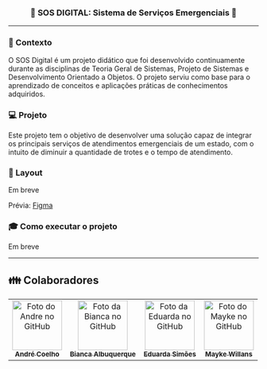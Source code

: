 <h3 align="center">
  <strong> 🚧 SOS DIGITAL: Sistema de Serviços Emergenciais 🚧 </strong>
</h3>

_________

### 📌 Contexto

O SOS Digital é um projeto didático que foi desenvolvido continuamente durante as disciplinas de Teoria Geral de Sistemas, Projeto de Sistemas e Desenvolvimento Orientado a Objetos. O projeto serviu como base para o aprendizado de conceitos e aplicações práticas de conhecimentos adquiridos.

### :computer: Projeto

Este projeto tem o objetivo de desenvolver uma solução capaz de integrar os principais serviços de atendimentos emergenciais de um estado, com o intuito de diminuir a quantidade de trotes e o tempo de atendimento.

### :art: Layout

Em breve

Prévia: [Figma](https://www.figma.com/file/8k5eBSp1iGLCa4JTF7Qgaf/SOS-Digital?node-id=0%3A1)

### :mortar_board: Como executar o projeto

Em breve
_________

## 👪 Colaboradores<br>
<table>
  <tr>
    <td align="center">
      <a href="https://github.com/AndreCoelhoS">
        <img src="https://avatars3.githubusercontent.com/u/55983004" width="100px;" alt="Foto do Andre no GitHub"/><br>
        <sub>
          <b>André Coelho</b>
        </sub>
      </a>
    </td>
    <td align="center">
      <a href="https://github.com/BiancaAdS">
        <img src="https://avatars3.githubusercontent.com/u/42790720" width="100px;" alt="Foto da Bianca no GitHub"/><br>
        <sub>
          <b>Bianca Albuquerque</b>
        </sub>
      </a><br>
    </td>
    <td align="center">
      <a href="https://github.com/eduardarsimoes">
        <img src="https://avatars3.githubusercontent.com/u/49563897" width="100px;" alt="Foto da Eduarda no GitHub"/><br>
        <sub>
          <b>Eduarda Simões</b>
        </sub>
      </a><br>
    </td>
    <td align="center">
      <a href="https://github.com/maykew">
        <img src="https://avatars3.githubusercontent.com/u/55881473" width="100px;" alt="Foto do Mayke no GitHub"/><br>
        <sub>
          <b>Mayke Willans</b>
        </sub>
      </a><br>
    </td>
  </tr>
</table>
